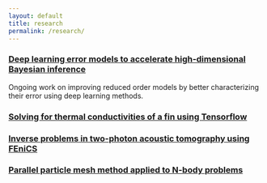 ```yaml
---
layout: default
title: research
permalink: /research/ 
---
```


### [Deep learning error models to accelerate high-dimensional Bayesian inference](https://github.com/sheroze1123/BayesianInferenceDL)
Ongoing work on improving reduced order models by better characterizing their error using deep learning methods.


### [Solving for thermal conductivities of a fin using Tensorflow](https://github.com/sheroze1123/TensorFlowPractice)

### [Inverse problems in two-photon acoustic tomography using FEniCS](https://github.com/sheroze1123/TP-PAT)

### [Parallel particle mesh method applied to N-body problems](https://github.com/sheroze1123/ppm)
